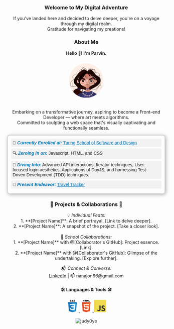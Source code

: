 <h3 align="center">Welcome to My Digital Adventure </h3>

<p align="center">
  If you've landed here and decided to delve deeper, you're on a voyage through my digital realm. <br>
  Gratitude for navigating my creations!
</p>

<h3 align="center">About Me </h3>

<p align="center">
  <b>Hello 👋! I'm Parvin.</b><br>
  <img src="https://github.com/Sulton88Mehron90/Rock-Paper-Scissors/blob/main/src/parvin.jpg" alt="Parvin's Image" width="120" align="center" style="margin: 20px; border-radius: 50%;">
</p>
<p align="center">
Embarking on a transformative journey, aspiring to become a Front-end Developer — where art meets algorithms.<br> Committed to sculpting a web space that's visually captivating and functionally seamless.
<div style="font-family: Arial, sans-serif; padding: 10px; border: 2px solid #d1d1d1; border-radius: 8px; box-shadow: 2px 2px 12px #aaa;">

  <div style="padding: 5px; background-color: #f2f2f2; border-radius: 4px; margin-bottom: 5px;">
    🌱 <i style="color: #0077b6;"><b>Currently Enrolled at:</b></i> 
    <a href="https://turing.io/" target="_blank" rel="noreferrer" style="color: #0077b6; text-decoration: underline;">Turing School of Software and Design</a>
  </div>
  
  <div style="padding: 5px; background-color: #f2f2f2; border-radius: 4px; margin-bottom: 5px;">
    🔍 <i style="color: #0077b6;"><b>Zeroing in on:</b></i> Javascript, HTML, and CSS
  </div>
  
  <div style="padding: 5px; background-color: #f2f2f2; border-radius: 4px; margin-bottom: 5px;">
    📘 <i style="color: #0077b6;"><b>Diving Into:</b></i> Advanced API interactions, Iterator techniques, User-focused login aesthetics, Applications of DayJS, and harnessing Test-Driven Development (TDD) techniques.
  </div>
  
  <div style="padding: 5px; background-color: #f2f2f2; border-radius: 4px; margin-bottom: 5px;">
    🔭 <i style="color: #0077b6;"><b>Present Endeavor:</b></i> 
    <a href="https://sulton88mehron90.github.io/travel-tracker/" target="_blank" rel="noreferrer" style="color: #0077b6; text-decoration: underline;">Travel Tracker</a>
  </div>
</div>

<h3 align="center">🔧 Projects & Collaborations 🔧</h3>

<p align="center">
  💡 <i>Individual Feats:</i><br>
  1. **[Project Name]**: A brief portrayal. [Link to delve deeper].<br>
  2. **[Project Name]**: A snapshot of the project. [Take a closer look].<br>
  <br>
  🤝 <i>School Collaborations:</i><br>
  1. **[Project Name]** with @[Collaborator's GitHub]: Project essence. [Link].<br>
  2. **[Project Name]** with @[Collaborator's GitHub]: Glimpse of the undertaking. [Explore further].
</p>

<p align="center">
  📬 <i>Connect & Converse:</i><br>
  <a href="https://www.linkedin.com/in/parvin-sattorova-edwards-357526b3/" target="_blank" rel="noreferrer">LinkedIn</a> | 📫 nanajon66@gmail.com
</p>

<h4 align="center">🛠️ Languages & Tools 🛠️</h4>
<p align="center">
  <a href="https://www.w3schools.com/css/" target="_blank" rel="noreferrer">
    <img src="https://raw.githubusercontent.com/devicons/devicon/master/icons/css3/css3-original-wordmark.svg" alt="css3" width="40" height="40"/>
  </a>
  <a href="https://www.w3.org/html/" target="_blank" rel="noreferrer">
    <img src="https://raw.githubusercontent.com/devicons/devicon/master/icons/html5/html5-original-wordmark.svg" alt="html5" width="40" height="40"/>
  </a>
  <a href="https://developer.mozilla.org/en-US/docs/Web/JavaScript" target="_blank" rel="noreferrer">
    <img src="https://raw.githubusercontent.com/devicons/devicon/master/icons/javascript/javascript-original.svg" alt="javascript" width="40" height="40"/>
  </a>
</p>

<p align="center">
  <img align="center" src="https://github-readme-stats.vercel.app/api/top-langs?username=judy0ye&show_icons=true&locale=en&layout=compact" alt="judy0ye" />
</p>


<!--
# Sulton88Mehron90.github.io

Here are some ideas to get you started:
- 🔭 I’m currently working on ...
- 🌱 I’m currently learning ...
- 👯 I’m looking to collaborate on ...
- 🤔 I’m looking for help with ...
- 💬 Ask me about ...
- 📫 How to reach me: ...
- 😄 Pronouns: ...
- ⚡ Fun fact: ...
- 👀 Check out my latest project:
- 📫 How to reach me: **nanajon66@gmail.com**
- 💬 **Ask me about:** [🚧 Under Construction 🚧]
-->
